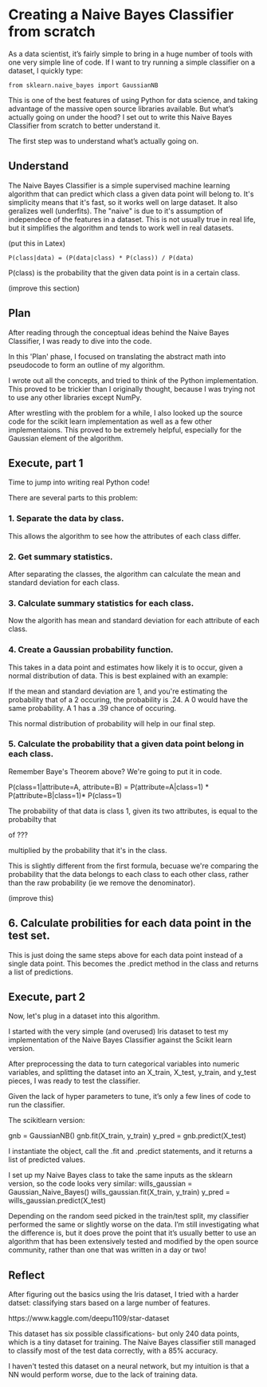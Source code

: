 # Creating a Naive Bayes Classifier from scratch

As a data scientist, it’s fairly simple to bring in a huge number of tools with one very simple line of code. If I want to try running a simple classifier on a dataset, I quickly type:

```
from sklearn.naive_bayes import GaussianNB
```

This is one of the best features of using Python for data science, and taking advantage of the massive open source libraries available. But what’s actually going on under the hood? I set out to write this Naive Bayes Classifier from scratch to better understand it.

The first step was to understand what’s actually going on.

## Understand

The Naive Bayes Classifier is a simple supervised machine learning algorithm that can predict which class a given data point will belong to. It's simplicity means that it's fast, so it works well on large dataset. It also geralizes well (underfits). The "naive" is due to it's assumption of independece of the features in a dataset. This is not usually true in real life, but it simplifies the algorithm and tends to work well in real datasets.

(put this in Latex)
```
P(class|data) = (P(data|class) * P(class)) / P(data)
```
P(class) is the probability that the given data point is in a certain class.

(improve this section)


## Plan

After reading through the conceptual ideas behind the Naive Bayes Classifier, I was ready to dive into the code. 

In this 'Plan' phase, I focused on translating the abstract math into pseudocode to form an outline of my algorithm. 

I wrote out all the concepts, and tried to think of the Python implementation. This proved to be trickier than I originally thought, because I was trying not to use any other libraries except NumPy. 

After wrestling with the problem for a while, I also looked up the source code for the scikit learn implementation as well as a few other implementaions. This proved to be extremely helpful, especially for the Gaussian element of the algorithm.


## Execute, part 1

Time to jump into writing real Python code!

There are several parts to this problem:

### 1. Separate the data by class. 
This allows the algorithm to see how the attributes of each class differ.

### 2. Get summary statistics. 
After separating the classes, the algorithm can calculate the mean and standard deviation for each class.

### 3. Calculate summary statistics for each class. 
Now the algorith has mean and standard deviation for each attribute of each class.

### 4. Create a Gaussian probability function. 
This takes in a data point and estimates how likely it is to occur, given a normal distribution of data. This is best explained with an example: 

If the mean and standard deviation are 1, and you're estimating the probability that of a 2 occuring, the probability is .24. A 0 would have the same probability. A 1 has a .39 chance of occuring.

This normal distribution of probability will help in our final step.

### 5. Calculate the probability that a given data point belong in each class. 

Remember Baye's Theorem above? We're going to put it in code.


P(class=1|attribute=A, attribute=B) = P(attribute=A|class=1) * P(attribute=B|class=1)* P(class=1)

The probability of that data is class 1, given its two attributes, is equal to the probabilty that 

of ??? 

multiplied by the probability that it's in the class.

This is slightly different from the first formula, becuase we're comparing the probability that the data belongs to each class to each other class, rather than the raw probability (ie we remove the denominator).

(improve this)

## 6. Calculate probilities for each data point in the test set.

This is just doing the same steps above for each data point instead of a single data point. This becomes the .predict method in the class and returns a list of predictions.


## Execute, part 2

Now, let's plug in a dataset into this algorithm.

I started with the very simple (and overused) Iris dataset to test my implementation of the Naive Bayes Classifier against the Scikit learn version.

After preprocessing the data to turn categorical variables into numeric variables, and splitting the dataset into an X_train, X_test, y_train, and y_test pieces, I was ready to test the classifier.

Given the lack of hyper parameters to tune, it’s only a few lines of code to run the classifier.

The scikitlearn version:

gnb = GaussianNB()
gnb.fit(X_train, y_train)
y_pred = gnb.predict(X_test)

I instantiate the object, call the .fit and .predict statements, and it returns a list of predicted values.

I set up my Naive Bayes class to take the same inputs as the sklearn version, so the code looks very similar:
wills_gaussian = Gaussian_Naive_Bayes()
wills_gaussian.fit(X_train, y_train)
y_pred = wills_gaussian.predict(X_test)

Depending on the random seed picked in the train/test split, my classifier performed the same or slightly worse on the data. I’m still investigating what the difference is, but it does prove the point that it’s usually better to use an algorithm that has been extensively tested and modified by the open source community, rather than one that was written in a day or two!

## Reflect

After figuring out the basics using the Iris dataset, I tried with a harder datset: classifying stars based on a large number of features. 
<link to dataset>
https://www.kaggle.com/deepu1109/star-dataset

This dataset has six possible classifications- but only 240 data points, which is a tiny dataset for training. The Naive Bayes classifier still managed to classify most of the test data correctly, with a 85% accuracy.

I haven't tested this dataset on a neural network, but my intuition is that a NN would perform worse, due to the lack of training data.